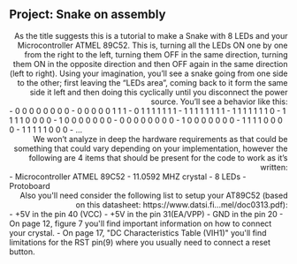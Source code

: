 


## Project: Snake on assembly
<div style="text-align: right">
As the title suggests this is a tutorial to make a Snake with 8 LEDs and your Microcontroller ATMEL 89C52. This is, turning all the LEDs ON one by one from the right to the left, turning them OFF in the same direction, turning them ON in the opposite direction and then OFF again in the same direction (left to right). Using your imagination, you’ll see a snake going from one side to the other; first leaving the “LEDs area”, coming back to it form the same side it left and then doing this cyclically until you disconnect the power source.
You’ll see a behavior like this:
</div>
  - 0 0 0 0 0 0 0 0
  - 0 0 0 0 0 1 1 1
  - 0 1 1 1 1 1 1 1
  - 1 1 1 1 1 1 1 1
  - 1 1 1 1 1 1 1 0
  - 1 1 1 1 0 0 0 0
  - 1 0 0 0 0 0 0 0
  - 0 0 0 0 0 0 0 0
  - 1 0 0 0 0 0 0 0
  - 1 1 1 1 0 0 0 0
  - 1 1 1 1 1 0 0 0
  - ...
<div style="text-align: right">
We won’t analyze in deep the hardware requirements as that could be something that could vary depending on your implementation, however the following are 4 items that should be present for the code to work as it’s written:</div>
  - Microcontroller ATMEL 89C52
  - 11.0592 MHZ crystal
  - 8 LEDs
  - Protoboard
<div style="text-align: right">
Also you'll need consider the following list to setup your AT89C52 (based on this datasheet: https://www.datsi.fi...mel/doc0313.pdf):</div>
  - +5V in the pin 40 (VCC)
  - +5V in the pin 31(EA/VPP)
  - GND in the pin 20
  - On page 12, figure 7 you'll find important information on how to connect your crystal.
  - On page 17, "DC Characteristics Table (VIH1)" you'll find limitations for the RST pin(9) where you usually need to connect a reset button.
